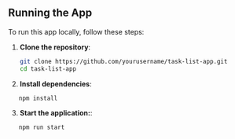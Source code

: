 ## Running the App

To run this app locally, follow these steps:

1. **Clone the repository**:
   ```bash
   git clone https://github.com/yourusername/task-list-app.git
   cd task-list-app
   ```
2. **Install dependencies**:
```bash
   npm install
   ```
3. **Start the application:**:
```bash
   npm run start
   ```
